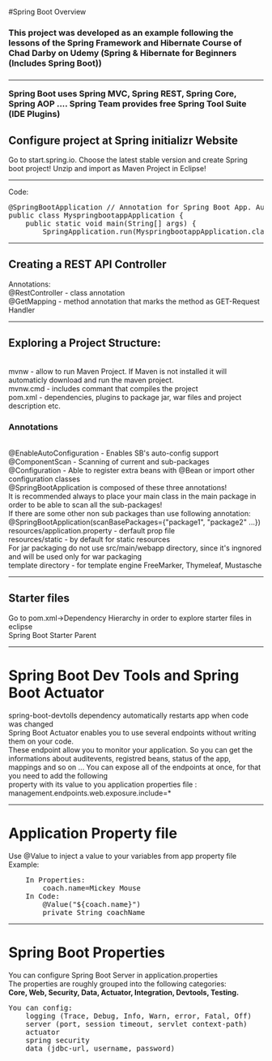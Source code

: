 #Spring Boot Overview
<h3>This project was developed as an example following the lessons of the Spring Framework and Hibernate Course of Chad Darby on Udemy (Spring & Hibernate for Beginners (Includes Spring Boot))<h3> <hr>

Spring Boot uses Spring MVC, Spring REST, Spring Core, Spring AOP ....
Spring Team provides free Spring Tool Suite (IDE Plugins)
<h2>Configure project at Spring initializr Website</h2> 
  Go to start.spring.io. Choose the latest stable version and create Spring boot project! Unzip and import as Maven Project in Eclipse! 
<hr>
Code: <br>
<pre>
@SpringBootApplication // Annotation for Spring Boot App. Auto config
public class MyspringbootappApplication {
	public static void main(String[] args) {
		SpringApplication.run(MyspringbootappApplication.class, args); // run the app
</pre>
<hr>
<h2>Creating a REST API Controller</h2>
Annotations:<br>
@RestController - class annotation<br>
@GetMapping - method annotation that marks the method as GET-Request Handler
<hr>
<h2>Exploring a Project Structure:</h2><br>
mvnw - allow to run Maven Project. If Maven is not installed it will automaticly download and run the maven project.<br>
mvnw.cmd - includes commant that compiles the project<br>
pom.xml - dependencies, plugins to package jar, war files and project description etc.<br>
<h3>Annotations</h3><br>
@EnableAutoConfiguration - Enables SB's auto-config support<br>
@ComponentScan - Scanning of current and sub-packages<br>
@Configuration - Able to register extra beans with @Bean or import other configuration classes <br>
@SpringBootApplication is composed of these three annotations!<br>
It is recommended always to place your main class in the main package in order to be able to scan all the sub-packages!<br>
If there are some other non sub packages than use following annotation:<br>
@SpringBootApplication(scanBasePackages={"package1", "package2" ...})<br>
resources/application.property - derfault prop file<br>
resources/static - by default for static resources<br>
For jar packaging do not use src/main/webapp directory, since it's ingnored and will be used only for war packaging <br>
template directory - for template engine FreeMarker, Thymeleaf, Mustasche<hr>
<h2>Starter files</h2>
Go to pom.xml->Dependency Hierarchy in order to explore starter files in eclipse<br>  
Spring Boot Starter Parent<hr>
<h1>Spring Boot Dev Tools and Spring Boot Actuator</h1>
spring-boot-devtolls dependency automatically restarts app when code was changed<br>
Spring Boot Actuator enables you to use several endpoints without writing them on your code. <br>
These endpoint allow you to monitor your application. So you can get the informations about auditevents, registred beans, status of the app, mappings and so on ...
You can expose all of the endpoints at once, for that you need to add the following<br> property with its value to you application properties file :<br>
management.endpoints.web.exposure.include=* <hr>
<h1>Application Property file</h1>
Use @Value to inject a value to your variables from app property file<br>
Example:<br>
<pre>
	In Properties:  
		coach.name=Mickey Mouse
	In Code: 
		@Value("${coach.name}")
		private String coachName
</pre>
<hr>
<h1>Spring Boot Properties</h1>
You can configure Spring Boot Server in application.properties<br>
The properties are roughly grouped into the following categories:<br>
	<b>Core, Web, Security, Data, Actuator, Integration, Devtools, Testing.</b><br>
<pre>
You can config:
 	logging (Trace, Debug, Info, Warn, error, Fatal, Off)
	server (port, session timeout, servlet context-path)
	actuator
	spring security
	data (jdbc-url, username, password)
</pre>

